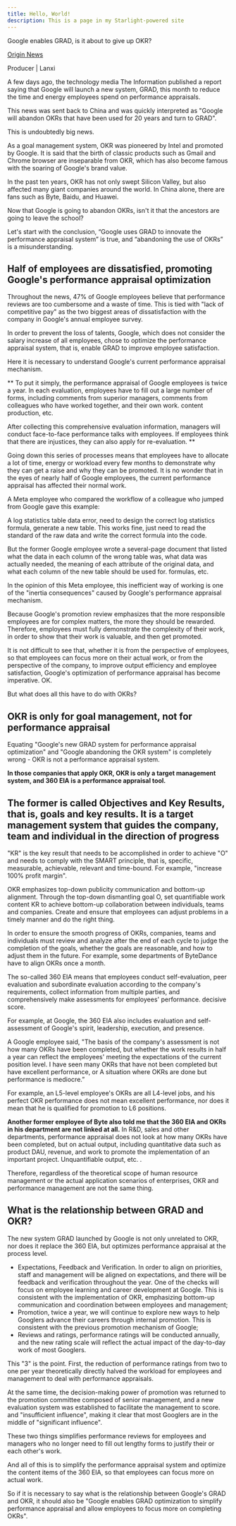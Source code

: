 ```yaml
---
title: Hello, World!
description: This is a page in my Starlight-powered site
---
```


Google enables GRAD, is it about to give up OKR?

[Origin News](https://inf.news/en/tech/a890ecb8be15cda0255ea5dad4e68427.html)

Producer | Lanxi

A few days ago, the technology media The Information published a report saying that Google will launch a new system, GRAD, this month to reduce the time and energy employees spend on performance appraisals.

This news was sent back to China and was quickly interpreted as "Google will abandon OKRs that have been used for 20 years and turn to GRAD".

This is undoubtedly big news.

As a goal management system, OKR was pioneered by Intel and promoted by Google. It is said that the birth of classic products such as Gmail and Chrome browser are inseparable from OKR, which has also become famous with the soaring of Google's brand value.

In the past ten years, OKR has not only swept Silicon Valley, but also affected many giant companies around the world. In China alone, there are fans such as Byte, Baidu, and Huawei.

Now that Google is going to abandon OKRs, isn't it that the ancestors are going to leave the school?

Let's start with the conclusion, “Google uses GRAD to innovate the performance appraisal system” is true, and “abandoning the use of OKRs” is a misunderstanding.

## Half of employees are dissatisfied, promoting Google's performance appraisal optimization

Throughout the news, 47% of Google employees believe that performance reviews are too cumbersome and a waste of time. This is tied with "lack of competitive pay" as the two biggest areas of dissatisfaction with the company in Google's annual employee survey.

In order to prevent the loss of talents, Google, which does not consider the salary increase of all employees, chose to optimize the performance appraisal system, that is, enable GRAD to improve employee satisfaction.

Here it is necessary to understand Google's current performance appraisal mechanism.

** To put it simply, the performance appraisal of Google employees is twice a year. In each evaluation, employees have to fill out a large number of forms, including comments from superior managers, comments from colleagues who have worked together, and their own work. content production, etc.

After collecting this comprehensive evaluation information, managers will conduct face-to-face performance talks with employees. If employees think that there are injustices, they can also apply for re-evaluation.
**

Going down this series of processes means that employees have to allocate a lot of time, energy or workload every few months to demonstrate why they can get a raise and why they can be promoted. It is no wonder that in the eyes of nearly half of Google employees, the current performance appraisal has affected their normal work.

A Meta employee who compared the workflow of a colleague who jumped from Google gave this example:

A log statistics table data error, need to design the correct log statistics formula, generate a new table. This works fine, just need to read the standard of the raw data and write the correct formula into the code.

But the former Google employee wrote a several-page document that listed what the data in each column of the wrong table was, what data was actually needed, the meaning of each attribute of the original data, and what each column of the new table should be used for. formulas, etc.

In the opinion of this Meta employee, this inefficient way of working is one of the "inertia consequences" caused by Google's performance appraisal mechanism.

Because Google's promotion review emphasizes that the more responsible employees are for complex matters, the more they should be rewarded. Therefore, employees must fully demonstrate the complexity of their work, in order to show that their work is valuable, and then get promoted.

It is not difficult to see that, whether it is from the perspective of employees, so that employees can focus more on their actual work, or from the perspective of the company, to improve output efficiency and employee satisfaction, Google's optimization of performance appraisal has become imperative. OK.

But what does all this have to do with OKRs?

## OKR is only for goal management, not for performance appraisal

Equating "Google's new GRAD system for performance appraisal optimization" and "Google abandoning the OKR system" is completely wrong - OKR is not a performance appraisal system.

**In those companies that apply OKR, OKR is only a target management system, and 360 EIA is a performance appraisal tool.**

## The former is called Objectives and Key Results, that is, goals and key results. It is a target management system that guides the company, team and individual in the direction of progress

"KR" is the key result that needs to be accomplished in order to achieve "O" and needs to comply with the SMART principle, that is, specific, measurable, achievable, relevant and time-bound. For example, "increase 100% profit margin".

OKR emphasizes top-down publicity communication and bottom-up alignment. Through the top-down dismantling goal O, set quantifiable work content KR to achieve bottom-up collaboration between individuals, teams and companies. Create and ensure that employees can adjust problems in a timely manner and do the right thing.

In order to ensure the smooth progress of OKRs, companies, teams and individuals must review and analyze after the end of each cycle to judge the completion of the goals, whether the goals are reasonable, and how to adjust them in the future. For example, some departments of ByteDance have to align OKRs once a month.

The so-called 360 EIA means that employees conduct self-evaluation, peer evaluation and subordinate evaluation according to the company's requirements, collect information from multiple parties, and comprehensively make assessments for employees' performance. decisive score.

For example, at Google, the 360 EIA also includes evaluation and self-assessment of Google's spirit, leadership, execution, and presence.

A Google employee said, "The basis of the company's assessment is not how many OKRs have been completed, but whether the work results in half a year can reflect the employees' meeting the expectations of the current position level. I have seen many OKRs that have not been completed but have excellent performance, or A situation where OKRs are done but performance is mediocre.”

For example, an L5-level employee's OKRs are all L4-level jobs, and his perfect OKR performance does not mean excellent performance, nor does it mean that he is qualified for promotion to L6 positions.

**Another former employee of Byte also told me that the 360 EIA and OKRs in his department are not linked at all.** In R&D, sales and other departments, performance appraisal does not look at how many OKRs have been completed, but on actual output, including quantitative data such as product DAU, revenue, and work to promote the implementation of an important project. Unquantifiable output, etc. .

Therefore, regardless of the theoretical scope of human resource management or the actual application scenarios of enterprises, OKR and performance management are not the same thing.

## What is the relationship between GRAD and OKR?

The new system GRAD launched by Google is not only unrelated to OKR, nor does it replace the 360 EIA, but optimizes performance appraisal at the process level.

- Expectations, Feedback and Verification. In order to align on priorities, staff and management will be aligned on expectations, and there will be feedback and verification throughout the year. One of the checks will focus on employee learning and career development at Google. This is consistent with the implementation of OKR, emphasizing bottom-up communication and coordination between employees and management;
- Promotion, twice a year, we will continue to explore new ways to help Googlers advance their careers through internal promotion. This is consistent with the previous promotion mechanism of Google;
- Reviews and ratings, performance ratings will be conducted annually, and the new rating scale will reflect the actual impact of the day-to-day work of most Googlers.

This "3" is the point. First, the reduction of performance ratings from two to one per year theoretically directly halved the workload for employees and management to deal with performance appraisals.

At the same time, the decision-making power of promotion was returned to the promotion committee composed of senior management, and a new evaluation system was established to facilitate the management to score. and "insufficient influence", making it clear that most Googlers are in the middle of "significant influence".

These two things simplifies performance reviews for employees and managers who no longer need to fill out lengthy forms to justify their or each other's work.

And all of this is to simplify the performance appraisal system and optimize the content items of the 360 EIA, so that employees can focus more on actual work.

So if it is necessary to say what is the relationship between Google's GRAD and OKR, it should also be "Google enables GRAD optimization to simplify performance appraisal and allow employees to focus more on completing OKRs".

